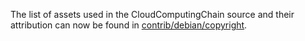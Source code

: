 The list of assets used in the CloudComputingChain source and their attribution can now be found in [contrib/debian/copyright](../contrib/debian/copyright).
